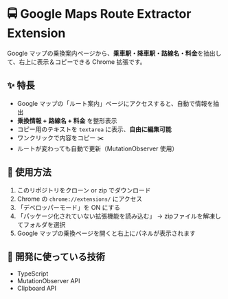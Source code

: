 # 🚍 Google Maps Route Extractor Extension

Google マップの乗換案内ページから、**乗車駅・降車駅・路線名・料金**を抽出して、右上に表示＆コピーできる Chrome 拡張です。

## ✨ 特長

- Google マップの「ルート案内」ページにアクセスすると、自動で情報を抽出
- **乗換情報 + 路線名 + 料金** を整形表示
- コピー用のテキストを `textarea` に表示、**自由に編集可能**
- ワンクリックで内容をコピー ✂️
- ルートが変わっても自動で更新（MutationObserver 使用）

## 🔧 使用方法

1. このリポジトリをクローン or zip でダウンロード
2. Chrome の `chrome://extensions/` にアクセス
3. 「デベロッパーモード」を ON にする
4. 「パッケージ化されていない拡張機能を読み込む」 → zipファイルを解凍してフォルダを選択
5. Google マップの乗換ページを開くと右上にパネルが表示されます

## 🧪 開発に使っている技術

- TypeScript
- MutationObserver API
- Clipboard API



